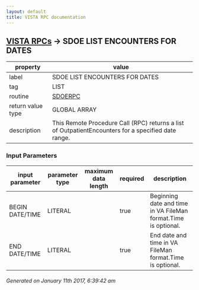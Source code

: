 ```yaml
---
layout: default
title: VISTA RPC documentation
---
```




## [VISTA RPCs](TableOfContent.md) &#8594; SDOE LIST ENCOUNTERS FOR DATES 

 property | value 
--- | --- 
 label | SDOE LIST ENCOUNTERS FOR DATES
 tag | LIST
 routine | [SDOERPC](http://code.osehra.org/dox/Routine_SDOERPC_source.html)
 return value type | GLOBAL ARRAY
 description | This Remote Procedure Call (RPC) returns a list of OutpatientEncounters for a specified date range.

### Input Parameters

| input parameter | parameter type | maximum data length | required | description | 
| --- | --- | --- | --- | --- | 
| BEGIN DATE/TIME | LITERAL |  | true | Beginning date and time in VA FileMan format.Time is optional. | 
| END DATE/TIME | LITERAL |  | true | End date and time in VA FileMan format.Time is optional. | 




 ###### Generated on January 11th 2017, 6:39:42 am